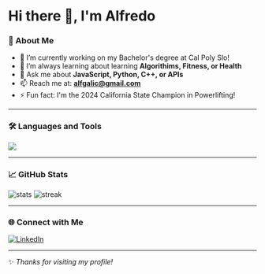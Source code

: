 # Hi there 👋, I'm Alfredo

### 🚀 About Me

- 🔭 I’m currently working on my Bachelor's degree at Cal Poly Slo!
- 🌱 I’m always learning about learning **Algorithims, Fitness, or Health**
- 💬 Ask me about **JavaScript, Python, C++, or APIs**
- 📫 Reach me at: **alfgalic@gmail.com**
- ⚡ Fun fact: I'm the 2024 California State Champion in Powerlifting!

---

### 🛠️ Languages and Tools

<p>
  <img src="https://skillicons.dev/icons?i=python,cpp,js" />
</p>

---

### 📈 GitHub Stats

<p>
  <img src="https://github-readme-stats.vercel.app/api?username=A-Galicia&show_icons=true&theme=tokyonight" alt="stats" />
  <img src="https://github-readme-streak-stats.herokuapp.com/?user=A-Galicia&theme=tokyonight" alt="streak" />
</p>

---

### 🌐 Connect with Me

[![LinkedIn](https://img.shields.io/badge/LinkedIn-%230077B5.svg?&logo=linkedin&logoColor=white)](https://www.linkedin.com/in/YOURUSERNAME/)

---

✨ _Thanks for visiting my profile!_
